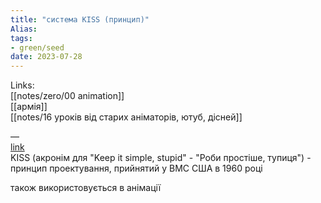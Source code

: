 ```yaml
---
title: "система KISS (принцип)"
Alias: 
tags:
- green/seed
date: 2023-07-28
---
```

Links:  
[[notes/zero/00 animation]]  
[[армія]]  
[[notes/16 уроків від старих аніматорів, ютуб, дісней]]

—  
[link](https://ru.wikipedia.org/wiki/KISS_(%D0%BF%D1%80%D0%B8%D0%BD%D1%86%D0%B8%D0%BF))  
KISS (акронім для "Keep it simple, stupid" - "Роби простіше, тупиця") - принцип проектування, прийнятий у ВМС США в 1960 році

 також використовується в анімації
  
 